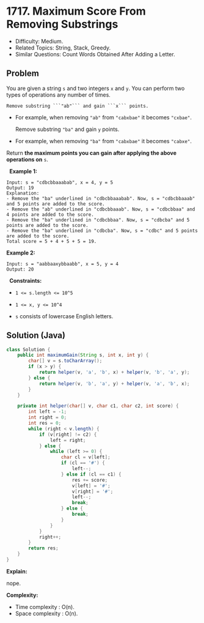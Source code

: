 # 1717. Maximum Score From Removing Substrings

- Difficulty: Medium.
- Related Topics: String, Stack, Greedy.
- Similar Questions: Count Words Obtained After Adding a Letter.

## Problem

You are given a string ```s``` and two integers ```x``` and ```y```. You can perform two types of operations any number of times.


	Remove substring ```"ab"``` and gain ```x``` points.

	
		
- For example, when removing ```"ab"``` from ```"cabxbae"``` it becomes ```"cxbae"```.
	
	
	Remove substring ```"ba"``` and gain ```y``` points.
	
		
- For example, when removing ```"ba"``` from ```"cabxbae"``` it becomes ```"cabxe"```.
	
	


Return **the maximum points you can gain after applying the above operations on** ```s```.

 
**Example 1:**

```
Input: s = "cdbcbbaaabab", x = 4, y = 5
Output: 19
Explanation:
- Remove the "ba" underlined in "cdbcbbaaabab". Now, s = "cdbcbbaaab" and 5 points are added to the score.
- Remove the "ab" underlined in "cdbcbbaaab". Now, s = "cdbcbbaa" and 4 points are added to the score.
- Remove the "ba" underlined in "cdbcbbaa". Now, s = "cdbcba" and 5 points are added to the score.
- Remove the "ba" underlined in "cdbcba". Now, s = "cdbc" and 5 points are added to the score.
Total score = 5 + 4 + 5 + 5 = 19.
```

**Example 2:**

```
Input: s = "aabbaaxybbaabb", x = 5, y = 4
Output: 20
```

 
**Constraints:**


	
- ```1 <= s.length <= 10^5```
	
- ```1 <= x, y <= 10^4```
	
- ```s``` consists of lowercase English letters.



## Solution (Java)

```java
class Solution {
    public int maximumGain(String s, int x, int y) {
        char[] v = s.toCharArray();
        if (x > y) {
            return helper(v, 'a', 'b', x) + helper(v, 'b', 'a', y);
        } else {
            return helper(v, 'b', 'a', y) + helper(v, 'a', 'b', x);
        }
    }

    private int helper(char[] v, char c1, char c2, int score) {
        int left = -1;
        int right = 0;
        int res = 0;
        while (right < v.length) {
            if (v[right] != c2) {
                left = right;
            } else {
                while (left >= 0) {
                    char cl = v[left];
                    if (cl == '#') {
                        left--;
                    } else if (cl == c1) {
                        res += score;
                        v[left] = '#';
                        v[right] = '#';
                        left--;
                        break;
                    } else {
                        break;
                    }
                }
            }
            right++;
        }
        return res;
    }
}
```

**Explain:**

nope.

**Complexity:**

* Time complexity : O(n).
* Space complexity : O(n).
